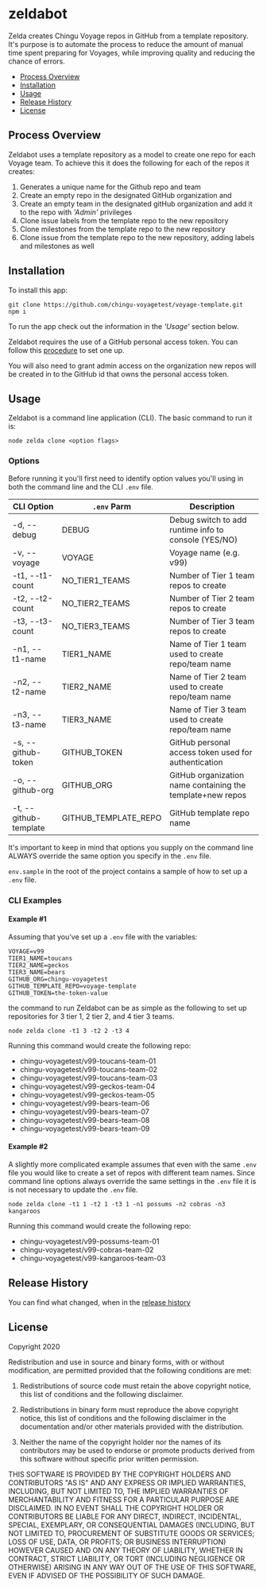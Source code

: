 # zeldabot
Zelda creates Chingu Voyage repos in GitHub from a template repository. It's purpose is
to automate the process to reduce the amount of manual time spent preparing for Voyages,
while improving quality and reducing the chance of errors.

* [Process Overview](#process-overview)
* [Installation](#installation)
* [Usage](#usage)
* [Release History](#release-history)
* [License](#license)

## Process Overview

Zeldabot uses a template repository as a model to create one repo for each 
Voyage team. To achieve this it does the following for each of the repos
it creates:

1. Generates a unique name for the Github repo and team
2. Create an empty repo in the designated GitHub organization and
3. Create an empty team in the designated gitHub organization and add it to the repo with *_'Admin'_* privileges
4. Clone issue labels from the template repo to the new repository
5. Clone milestones from the template repo to the new repository
6. Clone issue from the template repo to the new repository, adding labels and milestones as well

## Installation

To install this app:
```
git clone https://github.com/chingu-voyagetest/voyage-template.git
npm i
```

To run the app check out the information in the *_'Usage'_* section below.

Zeldabot requires the use of a GitHub personal access token. You can follow 
this [procedure](https://docs.github.com/en/github/authenticating-to-github/creating-a-personal-access-token) to set one up.

You will also need to grant admin access on the organization new repos will be
created in to the GitHub id that owns the personal access token. 

## Usage

Zeldabot is a command line application (CLI). The basic command to run it is:
```
node zelda clone <option flags>
```
### Options

Before running it you'll first need to identify option values you'll using 
in both the command line and the CLI `.env` file. 

| CLI Option | `.env` Parm | Description |
|------------|-------------|-------------|
| -d, --debug | DEBUG       | Debug switch to add runtime info to console (YES/NO) |
| -v, --voyage | VOYAGE      | Voyage name (e.g. v99) |
| -t1, --t1-count | NO_TIER1_TEAMS | Number of Tier 1 team repos to create |
| -t2, --t2-count | NO_TIER2_TEAMS | Number of Tier 2 team repos to create |
| -t3, --t3-count | NO_TIER3_TEAMS | Number of Tier 3 team repos to create |
| -n1, --t1-name | TIER1_NAME | Name of Tier 1 team used to create repo/team name |
| -n2, --t2-name | TIER2_NAME | Name of Tier 2 team used to create repo/team name |
| -n3, --t3-name | TIER3_NAME | Name of Tier 3 team used to create repo/team name |
| -s, --github-token | GITHUB_TOKEN | GitHub personal access token used for authentication |
| -o, --github-org | GITHUB_ORG | GitHub organization name containing the template+new repos |
| -t, --github-template | GITHUB_TEMPLATE_REPO | GitHub template repo name |

It's important to keep in mind that options you supply on the command line
ALWAYS override the same option you specify in the `.env` file.

`env.sample` in the root of the project contains a sample of how to set up a `.env` file.

### CLI Examples

#### Example #1

Assuming that you've set up a `.env` file with the variables:
```
VOYAGE=v99
TIER1_NAME=toucans
TIER2_NAME=geckos
TIER3_NAME=bears
GITHUB_ORG=chingu-voyagetest
GITHUB_TEMPLATE_REPO=voyage-template 
GITHUB_TOKEN=the-token-value
```
the 
command to run Zeldabot can be as simple as the following to set up repositories
for 3 tier 1, 2 tier 2, and 4 tier 3 teams.
```
node zelda clone -t1 3 -t2 2 -t3 4
```

Running this command would create the following repo:
- chingu-voyagetest/v99-toucans-team-01
- chingu-voyagetest/v99-toucans-team-02
- chingu-voyagetest/v99-toucans-team-03
- chingu-voyagetest/v99-geckos-team-04
- chingu-voyagetest/v99-geckos-team-05
- chingu-voyagetest/v99-bears-team-06
- chingu-voyagetest/v99-bears-team-07
- chingu-voyagetest/v99-bears-team-08
- chingu-voyagetest/v99-bears-team-09

#### Example #2

A slightly more complicated example assumes that even with the same `.env` file
you would like to create a set of repos with different team names. Since 
command line options always override the same settings in the `.env` file it is
is not necessary to update the `.env` file.
```
node zelda clone -t1 1 -t2 1 -t3 1 -n1 possums -n2 cobras -n3 kangaroos
```
Running this command would create the following repo:
- chingu-voyagetest/v99-possums-team-01
- chingu-voyagetest/v99-cobras-team-02
- chingu-voyagetest/v99-kangaroos-team-03

## Release History

You can find what changed, when in the [release history](./docs/RELEASE_HISTORY.md)

## License

Copyright 2020 <COPYRIGHT Jim D. Medlock>

Redistribution and use in source and binary forms, with or without modification, are permitted provided that the following conditions are met:

1. Redistributions of source code must retain the above copyright notice, this list of conditions and the following disclaimer.

2. Redistributions in binary form must reproduce the above copyright notice, this list of conditions and the following disclaimer in the documentation and/or other materials provided with the distribution.

3. Neither the name of the copyright holder nor the names of its contributors may be used to endorse or promote products derived from this software without specific prior written permission.

THIS SOFTWARE IS PROVIDED BY THE COPYRIGHT HOLDERS AND CONTRIBUTORS "AS IS" AND ANY EXPRESS OR IMPLIED WARRANTIES, INCLUDING, BUT NOT LIMITED TO, THE IMPLIED WARRANTIES OF MERCHANTABILITY AND FITNESS FOR A PARTICULAR PURPOSE ARE DISCLAIMED. IN NO EVENT SHALL THE COPYRIGHT HOLDER OR CONTRIBUTORS BE LIABLE FOR ANY DIRECT, INDIRECT, INCIDENTAL, SPECIAL, EXEMPLARY, OR CONSEQUENTIAL DAMAGES (INCLUDING, BUT NOT LIMITED TO, PROCUREMENT OF SUBSTITUTE GOODS OR SERVICES; LOSS OF USE, DATA, OR PROFITS; OR BUSINESS INTERRUPTION) HOWEVER CAUSED AND ON ANY THEORY OF LIABILITY, WHETHER IN CONTRACT, STRICT LIABILITY, OR TORT (INCLUDING NEGLIGENCE OR OTHERWISE) ARISING IN ANY WAY OUT OF THE USE OF THIS SOFTWARE, EVEN IF ADVISED OF THE POSSIBILITY OF SUCH DAMAGE.
